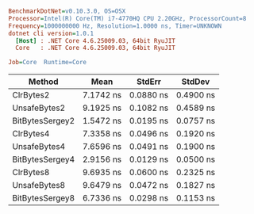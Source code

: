 ``` ini

BenchmarkDotNet=v0.10.3.0, OS=OSX
Processor=Intel(R) Core(TM) i7-4770HQ CPU 2.20GHz, ProcessorCount=8
Frequency=1000000000 Hz, Resolution=1.0000 ns, Timer=UNKNOWN
dotnet cli version=1.0.1
  [Host] : .NET Core 4.6.25009.03, 64bit RyuJIT
  Core   : .NET Core 4.6.25009.03, 64bit RyuJIT

Job=Core  Runtime=Core  

```
 |          Method |      Mean |    StdErr |    StdDev |
 |---------------- |---------- |---------- |---------- |
 |       ClrBytes2 | 7.1742 ns | 0.0880 ns | 0.4900 ns |
 |    UnsafeBytes2 | 9.1925 ns | 0.1082 ns | 0.4589 ns |
 | BitBytesSergey2 | 1.5472 ns | 0.0195 ns | 0.0757 ns |
 |       ClrBytes4 | 7.3358 ns | 0.0496 ns | 0.1920 ns |
 |    UnsafeBytes4 | 7.6596 ns | 0.0491 ns | 0.1900 ns |
 | BitBytesSergey4 | 2.9156 ns | 0.0129 ns | 0.0500 ns |
 |       ClrBytes8 | 9.6935 ns | 0.0600 ns | 0.2325 ns |
 |    UnsafeBytes8 | 9.6479 ns | 0.0472 ns | 0.1827 ns |
 | BitBytesSergey8 | 6.7336 ns | 0.0298 ns | 0.1153 ns |
